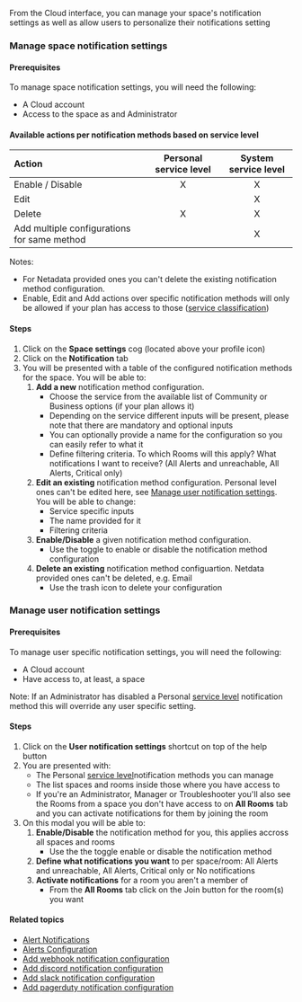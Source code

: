<!--
title: "Manage notification methods"
sidebar_label: "Manage notification methods"
custom_edit_url: "https://github.com/netdata/netdata/blob/master/docs/cloud/alerts-notifications/manage-notification-methods.md"
learn_status: "Published"
learn_topic_type: "Tasks"
learn_rel_path: "Operations/Alerts"
learn_docs_purpose: "Instructions on how to manage notification methods"
-->

From the Cloud interface, you can manage your space's notification settings as well as allow users to personalize their notifications setting

### Manage space notification settings

#### Prerequisites

To manage space notification settings, you will need the following:

- A Cloud account
- Access to the space as and Administrator

#### Available actions per notification methods based on service level

| **Action** | **Personal service level** | **System service level** |
| :- | :-: | :-: |
| Enable / Disable | X | X |
| Edit | | X | |
| Delete | X | X |
| Add multiple configurations for same method | | X |

Notes:
* For Netadata provided ones you can't delete the existing notification method configuration.
* Enable, Edit and Add actions over specific notification methods will only be allowed if your plan has access to those ([service classification](https://github.com/netdata/netdata/blob/master/docs/concepts/netdata-cloud/centralized-alerts.md#service-classification))

#### Steps

1. Click on the **Space settings** cog (located above your profile icon)
1. Click on the **Notification** tab
1. You will be presented with a table of the configured notification methods for the space. You will be able to:
   1. **Add a new** notification method configuration.
      - Choose the service from the available list of Community or Business options (if your plan allows it)
      - Depending on the service different inputs will be present, please note that there are mandatory and optional inputs
      - You can optionally provide a name for the configuration so you can easily refer to what it
      - Define filtering criteria. To which Rooms will this apply? What notifications I want to receive? (All Alerts and unreachable, All Alerts, Critical only)
   1. **Edit an existing** notification method configuration. Personal level ones can't be edited here, see [Manage user notification settings](#manage-user-notification-settings). You will be able to change:
      - Service specific inputs
      - The name provided for it
      - Filtering criteria
   1. **Enable/Disable** a given notification method configuration.
      - Use the toggle to enable or disable the notification method configuration
   1. **Delete an existing** notification method configuartion. Netdata provided ones can't be deleted, e.g. Email
      - Use the trash icon to delete your configuration 

### Manage user notification settings

#### Prerequisites

To manage user specific notification settings, you will need the following:

- A Cloud account
- Have access to, at least, a space

Note: If an Administrator has disabled a Personal [service level](https://github.com/netdata/netdata/blob/master/docs/cloud/alerts-notifications/notifications.md#service-level) notification method this will override any user specific setting.

#### Steps

1. Click on the **User notification settings** shortcut on top of the help button
1. You are presented with:
   - The Personal [service level](https://github.com/netdata/netdata/blob/master/docs/cloud/alerts-notifications/notifications.md#service-level)notification methods you can manage
   - The list spaces and rooms inside those where you have access to
   - If you're an Administrator, Manager or Troubleshooter you'll also see the Rooms from a space you don't have access to on **All Rooms** tab and you can activate notifications for them by joining the room
1. On this modal you will be able to:
   1. **Enable/Disable** the notification method for you, this applies accross all spaces and rooms
      - Use the the toggle enable or disable the notification method
   1. **Define what notifications you want** to per space/room: All Alerts and unreachable, All Alerts, Critical only or No notifications
   1. **Activate notifications** for a room you aren't a member of
      - From the **All Rooms** tab click on the Join button for the room(s) you want

#### Related topics

- [Alert Notifications](https://github.com/netdata/netdata/blob/master/docs/cloud/alerts-notifications/notifications.md)
- [Alerts Configuration](https://github.com/netdata/netdata/blob/master/health/README.md)
- [Add webhook notification configuration](https://github.com/netdata/netdata/blob/master/docs/cloud/alerts-notifications/add-webhook-notification-configuration.md)
- [Add discord notification configuration](https://github.com/netdata/netdata/blob/master/docs/tasks/operations/add-discord-notification-configuration.md)
- [Add slack notification configuration](https://github.com/netdata/netdata/blob/master/docs/cloud/alerts-notifications/add-slack-notification-configuration.md)
- [Add pagerduty notification configuration](https://github.com/netdata/netdata/blob/master/docs/cloud/alerts-notifications/add-pagerduty-notification-configuration.md)
